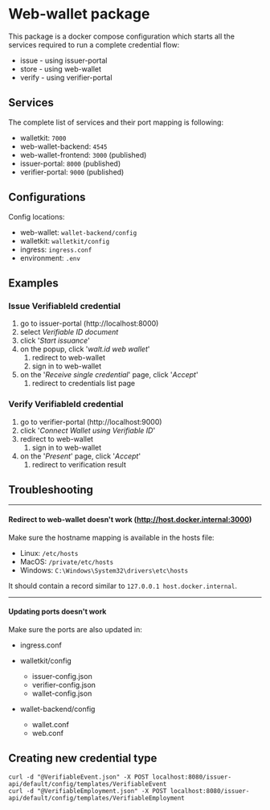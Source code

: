 # Web-wallet package

This package is a docker compose configuration which starts all the services required to
run a complete credential flow:

- issue - using issuer-portal
- store - using web-wallet
- verify - using verifier-portal

## Services

The complete list of services and their port mapping is following:

- walletkit: `7000`
- web-wallet-backend: `4545`
- web-wallet-frontend: `3000` (published)
- issuer-portal: `8000` (published)
- verifier-portal: `9000` (published)

## Configurations

Config locations:

- web-wallet: `wallet-backend/config`
- walletkit: `walletkit/config`
- ingress: `ingress.conf`
- environment: `.env`

## Examples

### Issue VerifiableId credential

1. go to issuer-portal (http://localhost:8000)
2. select _Verifiable ID document_
3. click '_Start issuance_'
4. on the popup, click '_walt.id web wallet_'
   1. redirect to web-wallet
   2. sign in to web-wallet
5. on the '_Receive single credential_' page, click '_Accept_'
   1. redirect to credentials list page

### Verify VerifiableId credential

1. go to verifier-portal (http://localhost:9000)
2. click '_Connect Wallet using Verifiable ID_'
3. redirect to web-wallet
   1. sign in to web-wallet
4. on the '_Present_' page, click '_Accept_'
   1. redirect to verification result

## Troubleshooting

---

#### Redirect to web-wallet doesn't work (http://host.docker.internal:3000)

Make sure the hostname mapping is available in the hosts file:

- Linux: `/etc/hosts`
- MacOS: `/private/etc/hosts`
- Windows: `C:\Windows\System32\drivers\etc\hosts`

It should contain a record similar to `127.0.0.1 host.docker.internal`.

---

#### Updating ports doesn't work

Make sure the ports are also updated in:

- ingress.conf
- walletkit/config
  - issuer-config.json
  - verifier-config.json
  - wallet-config.json
- wallet-backend/config

  - wallet.conf
  - web.conf

## Creating new credential type

```
curl -d "@VerifiableEvent.json" -X POST localhost:8080/issuer-api/default/config/templates/VerifiableEvent
curl -d "@VerifiableEmployment.json" -X POST localhost:8080/issuer-api/default/config/templates/VerifiableEmployment
```

